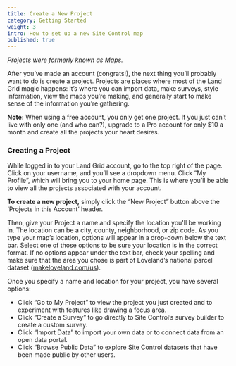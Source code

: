```yaml
---
title: Create a New Project
category: Getting Started
weight: 3
intro: How to set up a new Site Control map
published: true
---
```


_Projects were formerly known as Maps._

After you’ve made an account (congrats!), the next thing you’ll probably want to do is create a project. Projects are places where most of the Land Grid magic happens: it’s where you can import data, make surveys, style information, view the maps you’re making, and generally start to make sense of the information you’re gathering. 

**Note:** When using a free account, you only get one project. If you just can’t live with only one (and who can?), upgrade to a Pro account for only $10 a month and create all the projects your heart desires.

### Creating a Project

While logged in to your Land Grid account, go to the top right of the page. Click on your username, and you’ll see a dropdown menu. Click “My Profile”, which will bring you to your home page. This is where you’ll be able to view all the projects associated with your account.

**To create a new project,** simply click the “New Project” button above the ‘Projects in this Account’ header.

Then, give your Project a name and specify the location you'll be working in. The location can be a city, county, neighborhood, or zip code. As you type your map’s location, options will appear in a drop-down below the text bar. Select one of those options to be sure your location is in the correct format. If no options appear under the text bar, check your spelling and make sure that the area you chose is part of Loveland’s national parcel dataset ([makeloveland.com/us](https://makeloveland.com/us)).

Once you specify a name and location for your project, you have several options:

* Click “Go to My Project” to view the project you just created and to experiment with features like drawing a focus area.
* Click “Create a Survey” to go directly to Site Control’s survey builder to create a custom survey.
* Click “Import Data” to import your own data or to connect data from an open data portal.
* Click “Browse Public Data” to explore Site Control datasets that have been made public by other users.

